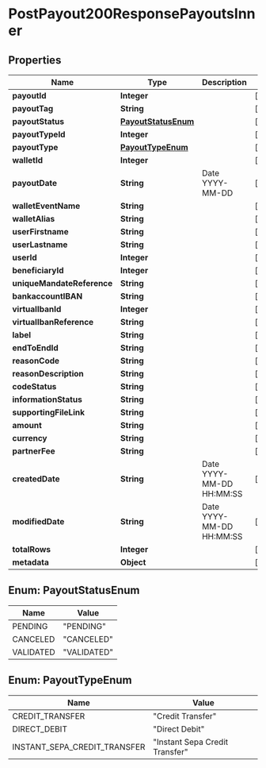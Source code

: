 

# PostPayout200ResponsePayoutsInner


## Properties

| Name | Type | Description | Notes |
|------------ | ------------- | ------------- | -------------|
|**payoutId** | **Integer** |  |  [optional] |
|**payoutTag** | **String** |  |  [optional] |
|**payoutStatus** | [**PayoutStatusEnum**](#PayoutStatusEnum) |  |  [optional] |
|**payoutTypeId** | **Integer** |  |  [optional] |
|**payoutType** | [**PayoutTypeEnum**](#PayoutTypeEnum) |  |  [optional] |
|**walletId** | **Integer** |  |  [optional] |
|**payoutDate** | **String** | Date YYYY-MM-DD |  [optional] |
|**walletEventName** | **String** |  |  [optional] |
|**walletAlias** | **String** |  |  [optional] |
|**userFirstname** | **String** |  |  [optional] |
|**userLastname** | **String** |  |  [optional] |
|**userId** | **Integer** |  |  [optional] |
|**beneficiaryId** | **Integer** |  |  [optional] |
|**uniqueMandateReference** | **String** |  |  [optional] |
|**bankaccountIBAN** | **String** |  |  [optional] |
|**virtualIbanId** | **Integer** |  |  [optional] |
|**virtualIbanReference** | **String** |  |  [optional] |
|**label** | **String** |  |  [optional] |
|**endToEndId** | **String** |  |  [optional] |
|**reasonCode** | **String** |  |  [optional] |
|**reasonDescription** | **String** |  |  [optional] |
|**codeStatus** | **String** |  |  [optional] |
|**informationStatus** | **String** |  |  [optional] |
|**supportingFileLink** | **String** |  |  [optional] |
|**amount** | **String** |  |  [optional] |
|**currency** | **String** |  |  [optional] |
|**partnerFee** | **String** |  |  [optional] |
|**createdDate** | **String** | Date YYYY-MM-DD HH:MM:SS |  [optional] |
|**modifiedDate** | **String** | Date YYYY-MM-DD HH:MM:SS |  [optional] |
|**totalRows** | **Integer** |  |  [optional] |
|**metadata** | **Object** |  |  [optional] |



## Enum: PayoutStatusEnum

| Name | Value |
|---- | -----|
| PENDING | &quot;PENDING&quot; |
| CANCELED | &quot;CANCELED&quot; |
| VALIDATED | &quot;VALIDATED&quot; |



## Enum: PayoutTypeEnum

| Name | Value |
|---- | -----|
| CREDIT_TRANSFER | &quot;Credit Transfer&quot; |
| DIRECT_DEBIT | &quot;Direct Debit&quot; |
| INSTANT_SEPA_CREDIT_TRANSFER | &quot;Instant Sepa Credit Transfer&quot; |



